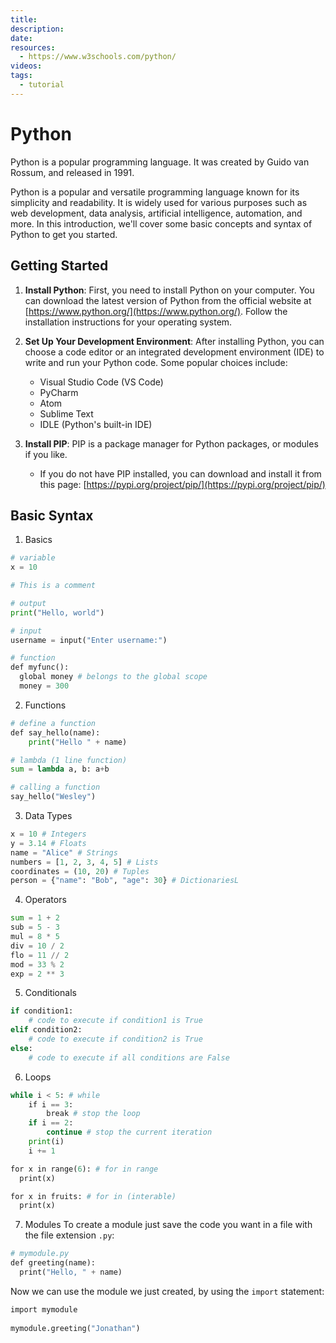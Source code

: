 ```yaml
---
title: 
description: 
date: 
resources:
  - https://www.w3schools.com/python/
videos: 
tags:
  - tutorial
---
```

# Python

Python is a popular programming language. It was created by Guido van Rossum, and released in 1991.

Python is a popular and versatile programming language known for its simplicity and readability. It is widely used for various purposes such as web development, data analysis, artificial intelligence, automation, and more. In this introduction, we'll cover some basic concepts and syntax of Python to get you started.

## Getting Started

1. **Install Python**: First, you need to install Python on your computer. You can download the latest version of Python from the official website at [https://www.python.org/](https://www.python.org/). Follow the installation instructions for your operating system.

2. **Set Up Your Development Environment**: After installing Python, you can choose a code editor or an integrated development environment (IDE) to write and run your Python code. Some popular choices include:
	- Visual Studio Code (VS Code)
	- PyCharm
	- Atom
	- Sublime Text
	- IDLE (Python's built-in IDE)
	
3. **Install PIP**: PIP is a package manager for Python packages, or modules if you like.
	- If you do not have PIP installed, you can download and install it from this page: [https://pypi.org/project/pip/](https://pypi.org/project/pip/)

## Basic Syntax

1. Basics
```python
# variable
x = 10

# This is a comment

# output
print("Hello, world")

# input
username = input("Enter username:")

# function
def myfunc():  
  global money # belongs to the global scope
  money = 300
```

2. Functions
```python
# define a function
def say_hello(name): 
	print("Hello " + name)

# lambda (1 line function)
sum = lambda a, b: a+b

# calling a function
say_hello("Wesley")
```

3. Data Types
```python
x = 10 # Integers
y = 3.14 # Floats
name = "Alice" # Strings
numbers = [1, 2, 3, 4, 5] # Lists
coordinates = (10, 20) # Tuples
person = {"name": "Bob", "age": 30} # DictionariesL
```

4. Operators
```python
sum = 1 + 2
sub = 5 - 3
mul = 8 * 5
div = 10 / 2
flo = 11 // 2
mod = 33 % 2
exp = 2 ** 3
```

5. Conditionals
```python
if condition1:
    # code to execute if condition1 is True
elif condition2:
    # code to execute if condition2 is True
else:
    # code to execute if all conditions are False
```

6. Loops
```python
while i < 5: # while	
	if i == 3:  
	    break # stop the loop
	if i == 2:
		continue # stop the current iteration
	print(i)
	i += 1

for x in range(6): # for in range
  print(x)

for x in fruits: # for in (interable)
  print(x)
```

7. Modules
To create a module just save the code you want in a file with the file extension `.py`:

```python
# mymodule.py
def greeting(name):  
  print("Hello, " + name)
```

Now we can use the module we just created, by using the `import` statement:

```python
import mymodule  
  
mymodule.greeting("Jonathan")
```